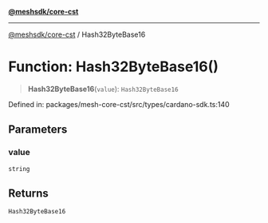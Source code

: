 [**@meshsdk/core-cst**](../README.md)

***

[@meshsdk/core-cst](../globals.md) / Hash32ByteBase16

# Function: Hash32ByteBase16()

> **Hash32ByteBase16**(`value`): `Hash32ByteBase16`

Defined in: packages/mesh-core-cst/src/types/cardano-sdk.ts:140

## Parameters

### value

`string`

## Returns

`Hash32ByteBase16`
